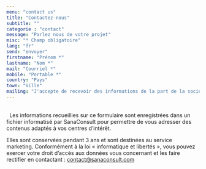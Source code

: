 ```yaml
---
menu: "contact us"
title: "Contactez-nous"
subtitle: ""
categorie : "contact"
message: "Parlez nous de votre projet"
misc: "* Champ obligatoire"
lang: "fr"
send: "envoyer"
firstname: "Prénom *"
lastname: "Nom *"
mail: "Courriel *"
mobile: "Portable *"
country: "Pays"
town: "Ville"
mailing: "J'accepte de recevoir des informations de la part de la société SanaConsult"
---
```

\
&nbsp;
Les informations recueillies sur ce formulaire sont enregistrées dans un fichier informatisé par SanaConsult pour permettre de vous adresser des contenus adaptés à vos centres d’intérêt. 

Elles sont conservées pendant 3 ans et sont destinées au service marketing. Conformément à la loi « informatique et libertés », vous pouvez exercer votre droit d’accès aux données vous concernant et les faire rectifier en contactant : contact@sanaconsult.com